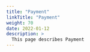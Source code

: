 ```yaml
---
title: "Payment"
linkTitle: "Payment"
weight: 70
date: 2022-01-12
description: >
  This page describes Payment
---
```


